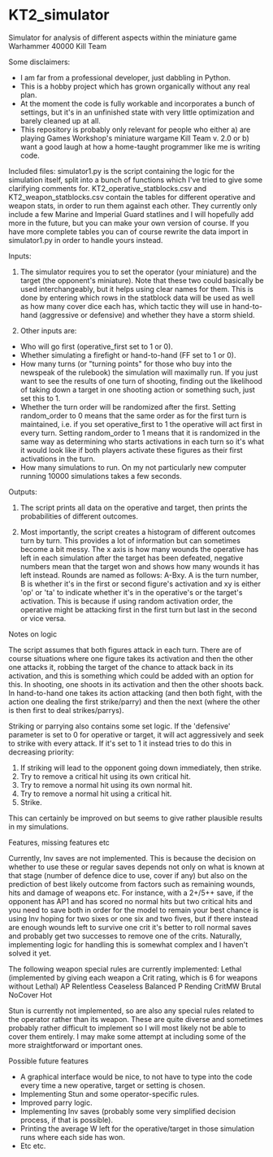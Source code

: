 # KT2_simulator
Simulator for analysis of different aspects within the miniature game Warhammer 40000 Kill Team

Some disclaimers:
- I am far from a professional developer, just dabbling in Python.
- This is a hobby project which has grown organically without any real plan.
- At the moment the code is fully workable and incorporates a bunch of settings, but it's in an unfinished state with very little optimization and barely cleaned up at all.
- This repository is probably only relevant for people who either a) are playing Games Workshop's miniature wargame Kill Team v. 2.0 or b) want a good laugh at how a home-taught programmer like me is writing code.

Included files:
simulator1.py is the script containing the logic for the simulation itself, split into a bunch of functions which I've tried to give some clarifying comments for.
KT2_operative_statblocks.csv and KT2_weapon_statblocks.csv contain the tables for different operative and weapon stats, in order to run them against each other. They currently only include a few Marine and Imperial Guard statlines and I will hopefully add more in the future, but you can make your own version of course. If you have more complete tables you can of course rewrite the data import in simulator1.py in order to handle yours instead.

Inputs:

1. The simulator requires you to set the operator (your miniature) and the target (the opponent's miniature). Note that these two could basically be used interchangeably, but it helps using clear names for them. This is done by entering which rows in the statblock data will be used as well as how many cover dice each has, which tactic they will use in hand-to-hand (aggressive or defensive) and whether they have a storm shield.

2. Other inputs are:
- Who will go first (operative_first set to 1 or 0).
- Whether simulating a firefight or hand-to-hand (FF set to 1 or 0).
- How many turns (or "turning points" for those who buy into the newspeak of the rulebook) the simulation will maximally run. If you just want to see the results of one turn of shooting, finding out the likelihood of taking down a target in one shooting action or something such, just set this to 1.
- Whether the turn order will be randomized after the first. Setting random_order to 0 means that the same order as for the first turn is maintained, i.e. if you set operative_first to 1 the operative will act first in every turn. Setting random_order to 1 means that it is randomized in the same way as determining who starts activations in each turn so it's what it would look like if both players activate these figures as their first activations in the turn.
- How many simulations to run. On my not particularly new computer running 10000 simulations takes a few seconds.

Outputs:

1. The script prints all data on the operative and target, then prints the probabilities of different outcomes.

2. Most importantly, the script creates a histogram of different outcomes turn by turn. This provides a lot of information but can sometimes become a bit messy. The x axis is how many wounds the operative has left in each simulation after the target has been defeated, negative numbers mean that the target won and shows how many wounds it has left instead. Rounds are named as follows: A-Bxy. A is the turn number, B is whether it's in the first or second figure's activation and xy is either 'op' or 'ta' to indicate whether it's in the operative's or the target's activation. This is because if using random activation order, the operative might be attacking first in the first turn but last in the second or vice versa.

Notes on logic

The script assumes that both figures attack in each turn. There are of course situations where one figure takes its activation and then the other one attacks it, robbing the target of the chance to attack back in its activation, and this is something which could be added with an option for this. In shooting, one shoots in its activation and then the other shoots back. In hand-to-hand one takes its action attacking (and then both fight, with the action one dealing the first strike/parry) and then the next (where the other is then first to deal strikes/parrys).

Striking or parrying also contains some set logic. If the 'defensive' parameter is set to 0 for operative or target, it will act aggressively and seek to strike with every attack. If it's set to 1 it instead tries to do this in decreasing priority:
1. If striking will lead to the opponent going down immediately, then strike.
2. Try to remove a critical hit using its own critical hit.
3. Try to remove a normal hit using its own normal hit.
4. Try to remove a normal hit using a critical hit.
5. Strike.

This can certainly be improved on but seems to give rather plausible results in my simulations.

Features, missing features etc

Currently, Inv saves are not implemented. This is because the decision on whether to use these or regular saves depends not only on what is known at that stage (number of defence dice to use, cover if any) but also on the prediction of best likely outcome from factors such as remaining wounds, hits and damage of weapons etc. For instance, with a 2+/5++ save, if the opponent has AP1 and has scored no normal hits but two critical hits and you need to save both in order for the model to remain your best chance is using Inv hoping for two sixes or one six and two fives, but if there instead are enough wounds left to survive one crit it's better to roll normal saves and probably get two successes to remove one of the crits. Naturally, implementing logic for handling this is somewhat complex and I haven't solved it yet.

The following weapon special rules are currently implemented:
Lethal (implemented by giving each weapon a Crit rating, which is 6 for weapons without Lethal)
AP
Relentless
Ceaseless
Balanced
P
Rending
CritMW
Brutal
NoCover
Hot

Stun is currently not implemented, so are also any special rules related to the operator rather than its weapon. These are quite diverse and sometimes probably rather difficult to implement so I will most likely not be able to cover them entirely. I may make some attempt at including some of the more straightforward or important ones.

Possible future features

- A graphical interface would be nice, to not have to type into the code every time a new operative, target or setting is chosen.
- Implementing Stun and some operator-specific rules.
- Improved parry logic.
- Implementing Inv saves (probably some very simplified decision process, if that is possible).
- Printing the average W left for the operative/target in those simulation runs where each side has won.
- Etc etc.
